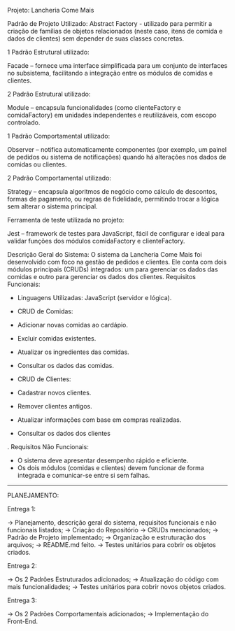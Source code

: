 Projeto: Lancheria Come Mais

Padrão de Projeto Utilizado:
Abstract Factory - utilizado para permitir a criação de famílias de objetos relacionados (neste caso,
itens de comida e dados de clientes) sem depender de suas classes concretas.

1 Padrão Estrutural utilizado:

Facade – fornece uma interface simplificada para um conjunto de interfaces no subsistema, facilitando a integração entre os módulos de comidas e clientes.

2 Padrão Estrutural utilizado:

Module – encapsula funcionalidades (como clienteFactory e comidaFactory) em unidades independentes e reutilizáveis, com escopo controlado.

1 Padrão Comportamental utilizado:

Observer – notifica automaticamente componentes (por exemplo, um painel de pedidos ou sistema de notificações) quando há alterações nos dados de comidas ou clientes.

2 Padrão Comportamental utilizado:

Strategy – encapsula algoritmos de negócio como cálculo de descontos, formas de pagamento, ou regras de fidelidade, permitindo trocar a lógica sem alterar o sistema principal.

Ferramenta de teste utilizada no projeto:

Jest – framework de testes para JavaScript, fácil de configurar e ideal para validar funções dos módulos comidaFactory e clienteFactory.

Descrição Geral do Sistema:
O sistema da Lancheria Come Mais foi desenvolvido com foco na gestão de pedidos e clientes. Ele conta com dois módulos principais (CRUDs) integrados: um para gerenciar os dados das comidas e outro para gerenciar os dados dos clientes.
Requisitos Funcionais:
- Linguagens Utilizadas: JavaScript (servidor e lógica).

- CRUD de Comidas:
- Adicionar novas comidas ao cardápio.
- Excluir comidas existentes.
- Atualizar os ingredientes das comidas.
- Consultar os dados das comidas.

- CRUD de Clientes:
- Cadastrar novos clientes.
- Remover clientes antigos.
- Atualizar informações com base em compras realizadas.
- Consultar os dados dos clientes

.
Requisitos Não Funcionais:
- O sistema deve apresentar desempenho rápido e eficiente.
- Os dois módulos (comidas e clientes) devem funcionar de forma integrada e comunicar-se entre si sem falhas.

----------------------------------------------------------------------------------------------------

PLANEJAMENTO:

Entrega 1: 

-> Planejamento, descrição geral do sistema, requisitos funcionais e não funcionais listados;
-> Criação do Repositório
-> CRUDs mencionados;
-> Padrão de Projeto implementado;
-> Organização e estruturação dos arquivos;
-> README.md feito.
-> Testes unitários para cobrir os objetos criados.

Entrega 2:

-> Os 2 Padrões Estruturados adicionados;
-> Atualização do código com mais funcionalidades;
-> Testes unitários para cobrir novos objetos criados.

Entrega 3:

->  Os 2 Padrões Comportamentais adicionados;
-> Implementação do Front-End.



